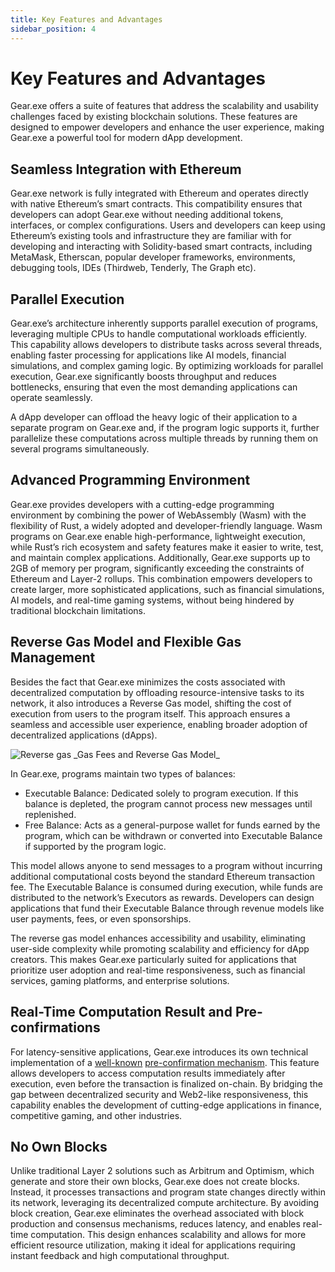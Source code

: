 ```yaml
---
title: Key Features and Advantages
sidebar_position: 4
---
```


# Key Features and Advantages

Gear.exe offers a suite of features that address the scalability and usability challenges faced by existing blockchain
solutions. These features are designed to empower developers and enhance the user experience, making Gear.exe a powerful
tool for modern dApp development.

## Seamless Integration with Ethereum

Gear.exe network is fully integrated with Ethereum and operates directly with native Ethereum’s smart contracts. This
compatibility ensures that developers can adopt Gear.exe without needing additional tokens, interfaces, or complex
configurations. Users and developers can keep using Ethereum’s existing tools and infrastructure they are familiar with
for developing and interacting with Solidity-based smart contracts, including MetaMask, Etherscan, popular developer
frameworks, environments, debugging tools, IDEs (Thirdweb, Tenderly, The Graph etc).

## Parallel Execution

Gear.exe’s architecture inherently supports parallel execution of programs, leveraging multiple CPUs to handle
computational workloads efficiently. This capability allows developers to distribute tasks across several threads,
enabling faster processing for applications like AI models, financial simulations, and complex gaming logic. By
optimizing workloads for parallel execution, Gear.exe significantly boosts throughput and reduces bottlenecks, ensuring
that even the most demanding applications can operate seamlessly.

A dApp developer can offload the heavy logic of their application to a separate program on Gear.exe and, if the program
logic supports it, further parallelize these computations across multiple threads by running them on several programs
simultaneously.

## Advanced Programming Environment

Gear.exe provides developers with a cutting-edge programming environment by combining the power of WebAssembly (Wasm)
with the flexibility of Rust, a widely adopted and developer-friendly language. Wasm programs on Gear.exe enable
high-performance, lightweight execution, while Rust’s rich ecosystem and safety features make it easier to write, test,
and maintain complex applications. Additionally, Gear.exe supports up to 2GB of memory per program, significantly
exceeding the constraints of Ethereum and Layer-2 rollups. This combination empowers developers to create larger, more
sophisticated applications, such as financial simulations, AI models, and real-time gaming systems, without being
hindered by traditional blockchain limitations.

## Reverse Gas Model and Flexible Gas Management

Besides the fact that Gear.exe minimizes the costs associated with decentralized computation by offloading
resource-intensive tasks to its network, it also introduces a Reverse Gas model, shifting the cost of execution from
users to the program itself. This approach ensures a seamless and accessible user experience, enabling broader adoption
of decentralized applications (dApps).

<img src="/gear-exe/whitepaper/img/reverse-gas.png"  alt="Reverse gas"/>
_Gas Fees and Reverse Gas Model_

In Gear.exe, programs maintain two types of balances:

- Executable Balance: Dedicated solely to program execution. If this balance is depleted, the program cannot process new
  messages until replenished.
- Free Balance: Acts as a general-purpose wallet for funds earned by the program, which can be withdrawn or converted
  into Executable Balance if supported by the program logic.

This model allows anyone to send messages to a program without incurring additional computational costs beyond the
standard Ethereum transaction fee. The Executable Balance is consumed during execution, while funds are distributed to
the network’s Executors as rewards. Developers can design applications that fund their Executable Balance through
revenue models like user payments, fees, or even sponsorships.

The reverse gas model enhances accessibility and usability, eliminating user-side complexity while promoting scalability
and efficiency for dApp creators. This makes Gear.exe particularly suited for applications that prioritize user adoption
and real-time responsiveness, such as financial services, gaming platforms, and enterprise solutions.

## Real-Time Computation Result and Pre-confirmations

For latency-sensitive applications, Gear.exe introduces its own technical implementation of
a [well-known](https://ethresear.ch/t/based-preconfirmations/17353) [pre-confirmation mechanism](/docs/glossary.md#pre-confirmation-mechanism).
This feature allows developers to access computation results immediately after execution, even before the transaction is
finalized on-chain. By bridging the gap between decentralized security and Web2-like responsiveness, this capability
enables the development of cutting-edge applications in finance, competitive gaming, and other industries.

## No Own Blocks

Unlike traditional Layer 2 solutions such as Arbitrum and Optimism, which generate and store their own blocks, Gear.exe
does not create blocks. Instead, it processes transactions and program state changes directly within its network,
leveraging its decentralized compute architecture. By avoiding block creation, Gear.exe eliminates the overhead
associated with block production and consensus mechanisms, reduces latency, and enables real-time computation. This
design enhances scalability and allows for more efficient resource utilization, making it ideal for applications
requiring instant feedback and high computational throughput.
